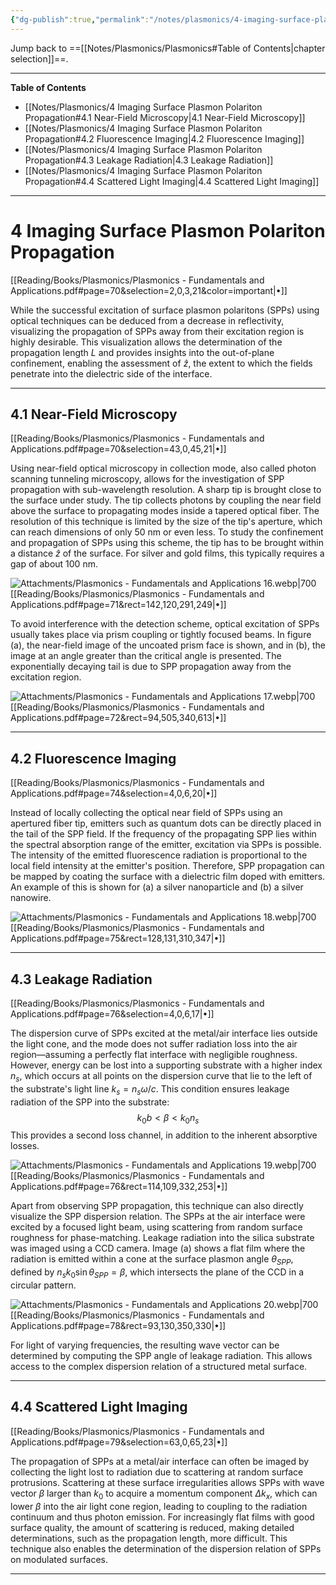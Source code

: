 ```yaml
---
{"dg-publish":true,"permalink":"/notes/plasmonics/4-imaging-surface-plasmon-polariton-propagation/","hide":"true","updated":"2025-02-07T10:57:49.818+01:00"}
---
```


Jump back to ==[[Notes/Plasmonics/Plasmonics#Table of Contents\|chapter selection]]==.

---
**Table of Contents**

- [[Notes/Plasmonics/4 Imaging Surface Plasmon Polariton Propagation#4.1 Near-Field Microscopy\|4.1 Near-Field Microscopy]]
- [[Notes/Plasmonics/4 Imaging Surface Plasmon Polariton Propagation#4.2 Fluorescence Imaging\|4.2 Fluorescence Imaging]]
- [[Notes/Plasmonics/4 Imaging Surface Plasmon Polariton Propagation#4.3 Leakage Radiation\|4.3 Leakage Radiation]]
- [[Notes/Plasmonics/4 Imaging Surface Plasmon Polariton Propagation#4.4 Scattered Light Imaging\|4.4 Scattered Light Imaging]]

---
# 4 Imaging Surface Plasmon Polariton Propagation 
[[Reading/Books/Plasmonics/Plasmonics - Fundamentals and Applications.pdf#page=70&selection=2,0,3,21&color=important|•]]

While the successful excitation of surface plasmon polaritons (SPPs) using optical techniques can be deduced from a decrease in reflectivity, visualizing the propagation of SPPs away from their excitation region is highly desirable. This visualization allows the determination of the propagation length $L$ and provides insights into the out-of-plane confinement, enabling the assessment of $\hat{z}$, the extent to which the fields penetrate into the dielectric side of the interface.

---
## 4.1 Near-Field Microscopy 
[[Reading/Books/Plasmonics/Plasmonics - Fundamentals and Applications.pdf#page=70&selection=43,0,45,21|•]]

Using near-field optical microscopy in collection mode, also called photon scanning tunneling microscopy, allows for the investigation of SPP propagation with sub-wavelength resolution. A sharp tip is brought close to the surface under study. The tip collects photons by coupling the near field above the surface to propagating modes inside a tapered optical fiber. The resolution of this technique is limited by the size of the tip's aperture, which can reach dimensions of only 50 nm or even less. To study the confinement and propagation of SPPs using this scheme, the tip has to be brought within a distance $\hat{z}$ of the surface. For silver and gold films, this typically requires a gap of about 100 nm.

![Attachments/Plasmonics - Fundamentals and Applications 16.webp|700](/img/user/Attachments/Plasmonics%20-%20Fundamentals%20and%20Applications%2016.webp)[[Reading/Books/Plasmonics/Plasmonics - Fundamentals and Applications.pdf#page=71&rect=142,120,291,249|•]]

To avoid interference with the detection scheme, optical excitation of SPPs usually takes place via prism coupling or tightly focused beams. In figure (a), the near-field image of the uncoated prism face is shown, and in (b), the image at an angle greater than the critical angle is presented. The exponentially decaying tail is due to SPP propagation away from the excitation region.

![Attachments/Plasmonics - Fundamentals and Applications 17.webp|700](/img/user/Attachments/Plasmonics%20-%20Fundamentals%20and%20Applications%2017.webp)[[Reading/Books/Plasmonics/Plasmonics - Fundamentals and Applications.pdf#page=72&rect=94,505,340,613|•]]

---
## 4.2 Fluorescence Imaging 
[[Reading/Books/Plasmonics/Plasmonics - Fundamentals and Applications.pdf#page=74&selection=4,0,6,20|•]]

Instead of locally collecting the optical near field of SPPs using an apertured fiber tip, emitters such as quantum dots can be directly placed in the tail of the SPP field. If the frequency of the propagating SPP lies within the spectral absorption range of the emitter, excitation via SPPs is possible. The intensity of the emitted fluorescence radiation is proportional to the local field intensity at the emitter's position. Therefore, SPP propagation can be mapped by coating the surface with a dielectric film doped with emitters. An example of this is shown for (a) a silver nanoparticle and (b) a silver nanowire.

![Attachments/Plasmonics - Fundamentals and Applications 18.webp|700](/img/user/Attachments/Plasmonics%20-%20Fundamentals%20and%20Applications%2018.webp)
[[Reading/Books/Plasmonics/Plasmonics - Fundamentals and Applications.pdf#page=75&rect=128,131,310,347|•]]

---
## 4.3 Leakage Radiation 
[[Reading/Books/Plasmonics/Plasmonics - Fundamentals and Applications.pdf#page=76&selection=4,0,6,17|•]]

The dispersion curve of SPPs excited at the metal/air interface lies outside the light cone, and the mode does not suffer radiation loss into the air region—assuming a perfectly flat interface with negligible roughness. However, energy can be lost into a supporting substrate with a higher index $n_s$, which occurs at all points on the dispersion curve that lie to the left of the substrate's light line $k_s = n_s\omega/c$. This condition ensures leakage radiation of the SPP into the substrate:
$$
k_0b < \beta < k_0n_s
$$
This provides a second loss channel, in addition to the inherent absorptive losses.

![Attachments/Plasmonics - Fundamentals and Applications 19.webp|700](/img/user/Attachments/Plasmonics%20-%20Fundamentals%20and%20Applications%2019.webp)[[Reading/Books/Plasmonics/Plasmonics - Fundamentals and Applications.pdf#page=76&rect=114,109,332,253|•]]

Apart from observing SPP propagation, this technique can also directly visualize the SPP dispersion relation. The SPPs at the air interface were excited by a focused light beam, using scattering from random surface roughness for phase-matching. Leakage radiation into the silica substrate was imaged using a CCD camera. Image (a) shows a flat film where the radiation is emitted within a cone at the surface plasmon angle $\theta_{SPP}$, defined by $n_sk_0\sin\theta_{SPP} = \beta$, which intersects the plane of the CCD in a circular pattern.

![Attachments/Plasmonics - Fundamentals and Applications 20.webp|700](/img/user/Attachments/Plasmonics%20-%20Fundamentals%20and%20Applications%2020.webp)[[Reading/Books/Plasmonics/Plasmonics - Fundamentals and Applications.pdf#page=78&rect=93,130,350,330|•]]

For light of varying frequencies, the resulting wave vector can be determined by computing the SPP angle of leakage radiation. This allows access to the complex dispersion relation of a structured metal surface.

---
## 4.4 Scattered Light Imaging 
[[Reading/Books/Plasmonics/Plasmonics - Fundamentals and Applications.pdf#page=79&selection=63,0,65,23|•]]

The propagation of SPPs at a metal/air interface can often be imaged by collecting the light lost to radiation due to scattering at random surface protrusions. Scattering at these surface irregularities allows SPPs with wave vector $\beta$ larger than $k_0$ to acquire a momentum component $\Delta k_x$, which can lower $\beta$ into the air light cone region, leading to coupling to the radiation continuum and thus photon emission. For increasingly flat films with good surface quality, the amount of scattering is reduced, making detailed determinations, such as the propagation length, more difficult. This technique also enables the determination of the dispersion relation of SPPs on modulated surfaces.

---